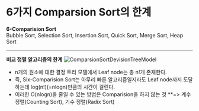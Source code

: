 # 6가지 Comparsion Sort의 한계
**6-Comparision Sort**  
Bubble Sort, Selection Sort, Insertion Sort, Quick Sort, Merge Sort, Heap Sort
___
**비교 정렬 알고리즘의 한계**
![ComparsionSortDevisionTreeModel](./imgaes/ComparsionSortDevisionTreeModel.jpg)
  - n개의 원소에 대한 결정 트리 모델에서 Leaf node는 총 n!개 존재한다.
  - 즉, Six-Comparision Sort는 아무리 빠른 알고리즘일지라도 Leaf node까지 도달하는데 log(n!)(=nlogn)만큼의 시간이 걸린다.
  - 이러한 O(nlogn)을 줄일 수 있는 방법은 Comparision을 하지 않는 것
  **=> 계수 정렬(Counting Sort), 기수 정렬(Radix Sort) 
